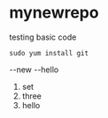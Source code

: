 # mynewrepo
testing basic code


```
sudo yum install git
```

--new
--hello

  1. set
  2. three
  3. hello
